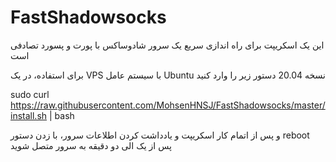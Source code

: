 # FastShadowsocks

این یک اسکریپت برای راه اندازی سریع یک سرور شادوساکس با پورت و پسورد تصادفی است

برای استفاده، در یک VPS با سیستم عامل Ubuntu نسخه 20.04 دستور زیر را وارد کنید


sudo curl https://raw.githubusercontent.com/MohsenHNSJ/FastShadowsocks/master/install.sh | bash
 
 و پس از اتمام کار اسکریپت و یادداشت کردن اطلاعات سرور، با زدن دستور reboot پس از یک الی دو دقیقه به سرور متصل شوید
